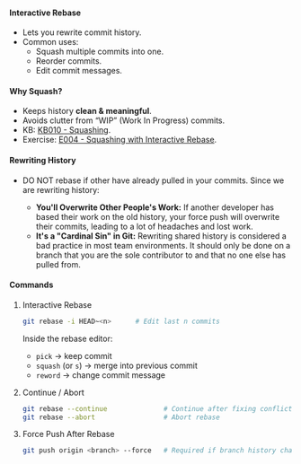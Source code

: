 #### **Interactive Rebase**

- Lets you rewrite commit history.
- Common uses:
    - Squash multiple commits into one.
    - Reorder commits.
    - Edit commit messages.

#### **Why Squash?**

- Keeps history **clean & meaningful**.
- Avoids clutter from “WIP” (Work In Progress) commits.
- KB: [KB010 - Squashing](../KBs/KB010%20-%20Squashing.md).
- Exercise: [E004 - Squashing with Interactive Rebase](../Exercises/E004%20-%20Squashing%20with%20Interactive%20Rebase.md).
#### **Rewriting History**

- DO NOT rebase if other have already pulled in your commits. Since we are rewriting history:

	- **You'll Overwrite Other People's Work:** If another developer has based their work on the old history, your force push will overwrite their commits, leading to a lot of headaches and lost work.
	- **It's a "Cardinal Sin" in Git:** Rewriting shared history is considered a bad practice in most team environments. It should only be done on a branch that you are the sole contributor to and that no one else has pulled from.

#### **Commands**

1. Interactive Rebase

    ```bash
    git rebase -i HEAD~<n>      # Edit last n commits
    ```

    Inside the rebase editor:
	- `pick` → keep commit
	- `squash` (or `s`) → merge into previous commit
	- `reword` → change commit message

2. Continue / Abort
	```bash
	git rebase --continue              # Continue after fixing conflicts
	git rebase --abort                 # Abort rebase
	```
3. Force Push After Rebase
	```bash
	git push origin <branch> --force   # Required if branch history changed
	```
